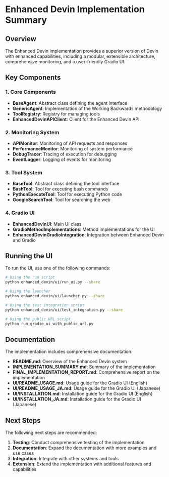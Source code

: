 # Enhanced Devin Implementation Summary

## Overview

The Enhanced Devin implementation provides a superior version of Devin with enhanced capabilities, including a modular, extensible architecture, comprehensive monitoring, and a user-friendly Gradio UI.

## Key Components

### 1. Core Components

- **BaseAgent**: Abstract class defining the agent interface
- **GenericAgent**: Implementation of the Working Backwards methodology
- **ToolRegistry**: Registry for managing tools
- **EnhancedDevinAPIClient**: Client for the Enhanced Devin API

### 2. Monitoring System

- **APIMonitor**: Monitoring of API requests and responses
- **PerformanceMonitor**: Monitoring of system performance
- **DebugTracer**: Tracing of execution for debugging
- **EventLogger**: Logging of events for monitoring

### 3. Tool System

- **BaseTool**: Abstract class defining the tool interface
- **BashTool**: Tool for executing bash commands
- **PythonExecuteTool**: Tool for executing Python code
- **GoogleSearchTool**: Tool for searching the web

### 4. Gradio UI

- **EnhancedDevinUI**: Main UI class
- **GradioMethodImplementations**: Method implementations for the UI
- **EnhancedDevinGradioIntegration**: Integration between Enhanced Devin and Gradio

## Running the UI

To run the UI, use one of the following commands:

```bash
# Using the run script
python enhanced_devin/ui/run_ui.py --share

# Using the launcher
python enhanced_devin/ui/launcher.py --share

# Using the test integration script
python enhanced_devin/ui/test_integration.py --share

# Using the public URL script
python run_gradio_ui_with_public_url.py
```

## Documentation

The implementation includes comprehensive documentation:

- **README.md**: Overview of the Enhanced Devin system
- **IMPLEMENTATION_SUMMARY.md**: Summary of the implementation
- **FINAL_IMPLEMENTATION_REPORT.md**: Comprehensive report on the implementation
- **UI/README_USAGE.md**: Usage guide for the Gradio UI (English)
- **UI/README_USAGE_JA.md**: Usage guide for the Gradio UI (Japanese)
- **UI/INSTALLATION.md**: Installation guide for the Gradio UI (English)
- **UI/INSTALLATION_JA.md**: Installation guide for the Gradio UI (Japanese)

## Next Steps

The following next steps are recommended:

1. **Testing**: Conduct comprehensive testing of the implementation
2. **Documentation**: Expand the documentation with more examples and use cases
3. **Integration**: Integrate with other systems and tools
4. **Extension**: Extend the implementation with additional features and capabilities
